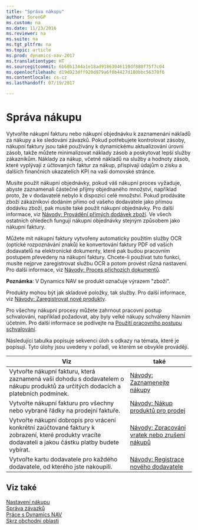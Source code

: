 ```yaml
---
title: "Správa nákupu"
author: SorenGP
ms.custom: na
ms.date: 11/23/2016
ms.reviewer: na
ms.suite: na
ms.tgt_pltfrm: na
ms.topic: article
ms.prod: dynamics-nav-2017
ms.translationtype: HT
ms.sourcegitcommit: 6b60b1344a1e18ad91863046110df880f75f7c04
ms.openlocfilehash: d19d923dff920d879a6f0b4427d180bbc56370f6
ms.contentlocale: cs-cz
ms.lasthandoff: 07/19/2017

---
```


# <a name="manage-purchasing"></a>Správa nákupu
Vytvoříte nákupní fakturu nebo nákupní objednávku k zaznamenání nákladů za nákupy a ke sledování závazků. Pokud potřebujete kontrolovat zásoby, nákupní faktury jsou také používány k dynamickému aktualizování úrovní zásob, takže můžete minimalizovat náklady zásob a poskytovat lepší služby zákazníkům. Náklady za nákup, včetně nákladů na služby a hodnoty zásob, které vyplývají z účtovaných faktur za nákup, přispívají údajům o zisku a dalších finančních ukazatelích KPI na vaší domovské stránce.

Musíte použít nákupní objednávky, pokud váš nákupní proces vyžaduje, abyste zaznamenali částečné příjmy objednaného množství, například proto, že v dodavatelé nebylo k dispozici celé množství. Pokud prodáváte zboží zákazníkovi dodáním přímo od vašeho  dodavatele jako přímou dodávku zboží, pak musíte také použít nákupní objednávky. Pro další informace, viz [Návody: Provádění přímých dodávek zboží](sales-how-drop-shipment.md). Ve všech ostatních ohledech fungují nákupní objednávky stejným způsobem jako nákupní faktury.

Můžete mít nákupní faktury vytvořeny automaticky použitím služby OCR (optické rozpoznávání znaků) ke konvertování faktury PDF od vašich dodavatelů na elektronické dokumenty, které pak budou pracovním postupem převedeny na nákupní faktury. Chcete-li používat tuto funkci, musíte nejprve zaregistrovat službu OCR a potom provést různá nastavení. Pro další informace, viz [Návody: Proces příchozích dokumentů](across-process-income-documents.md).      

**Poznámka**: V Dynamics NAV se produkt označuje výrazem "zboží".

Produkty mohou být jak skladové položky, tak služby. Pro další informace, viz [Návody: Zaregistrovat nové produkty](inventory-how-register-new-products.md).

Pro všechny nákupní procesy můžete zahrnout pracovní postup schvalování, například požadovat, aby byly velké nákupy schváleny hlavním účetním. Pro další informace se podívejte na [Použití pracovního postupu schvalování](across-how-use-approval-workflows.md).

Následující tabulka popisuje sekvenci úloh s odkazy na témata, které je popisují. Tyto úlohy jsou uvedeny v pořadí, ve kterém se obvykle provádějí.


|Viz |také |
|---|----|
|Vytvořte nákupní fakturu, která zaznamená vaši dohodu s dodavatelem o nákupu produktů za určitých dodacích a platebních podmínek. |[Návody: Zaznamenejte nákupy](purchasing-how-record-purchases.md)|
|Vytvořte nákupní fakturu pro všechny nebo vybrané řádky na prodejní faktuře.|[Návody: Nákup produktů pro prodej](purchasing-how-purchase-products-sale.md)|
|Vytvořte nákupní dobropis pro vrácení konkrétní zaúčtované faktury k zobrazení, které produkty vracíte dodavateli a jakou částku platby budete vybírat.|[Návody: Zpracování vratek nebo zrušení nákupů](purchasing-how-process-purchase-returns-cancellations.md)|
|Vytvořte kartu dodavatele pro každého dodavatele, od kterého jste nakoupili.|[Návody: Registrace nového dodavatele](purchasing-how-register-new-vendors.md)|

## <a name="see-also"></a>Viz také
[Nastavení nákupu](purchasing-setup-purchasing.md)  
[Správa závazků](payables-manage-payables.md)    
[Práce s Dynamics NAV](ui-work-product.md)  
[Skrz obchodní oblasti](ui-across-business-areas.md)

